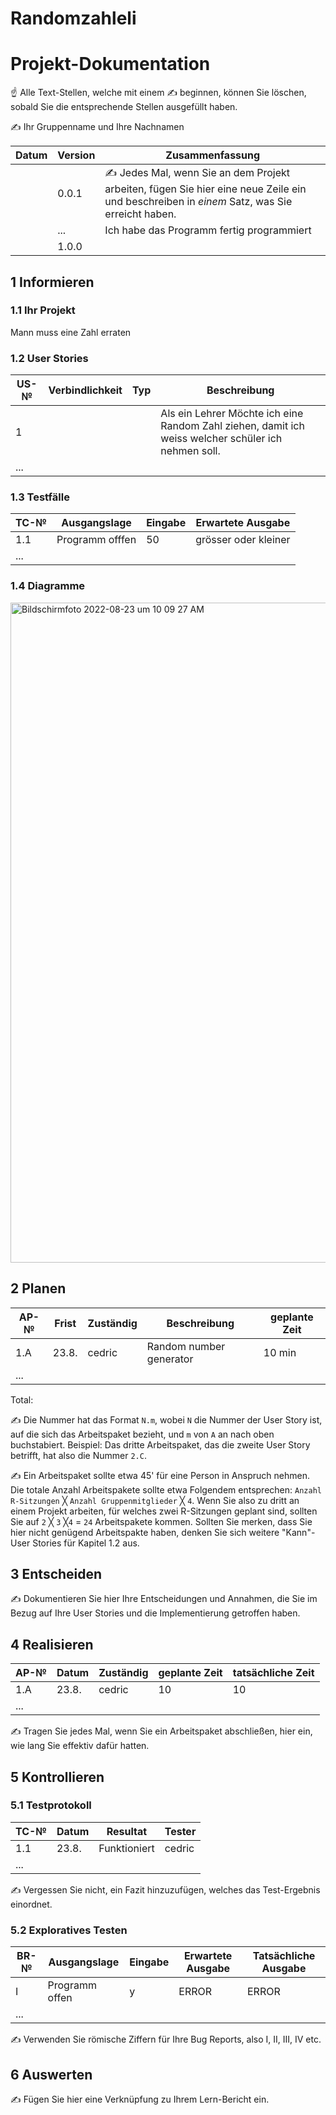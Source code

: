 # Randomzahleli

# Projekt-Dokumentation

☝️ Alle Text-Stellen, welche mit einem ✍️ beginnen, können Sie löschen, sobald Sie die entsprechende Stellen ausgefüllt haben.

✍️ Ihr Gruppenname und Ihre Nachnamen

| Datum | Version | Zusammenfassung                                              |
| ----- | ------- | ------------------------------------------------------------ |
|       | 0.0.1   | ✍️ Jedes Mal, wenn Sie an dem Projekt arbeiten, fügen Sie hier eine neue Zeile ein und beschreiben in *einem* Satz, was Sie erreicht haben. |
|       | ...     | Ich habe das Programm fertig programmiert                    |
|       | 1.0.0   |                                                              |

## 1 Informieren

### 1.1 Ihr Projekt

Mann muss eine Zahl erraten

### 1.2 User Stories

| US-№ | Verbindlichkeit | Typ  | Beschreibung                                                                                        |
| ---- | --------------- | ---- | ----------------------------------------------------------------------------------------------------|
| 1    |                 |      | Als ein Lehrer Möchte ich eine Random Zahl ziehen, damit ich weiss welcher schüler ich nehmen soll. |
| ...  |                 |      |                                                                                                     |

### 1.3 Testfälle

| TC-№ | Ausgangslage  | Eingabe | Erwartete Ausgabe  |
| ---- | ------------- | ------- | ------------------ |
| 1.1  |Programm offfen|  50     |grösser oder kleiner|
| ...  |               |         |                    |

### 1.4 Diagramme
<img width="1056" alt="Bildschirmfoto 2022-08-23 um 10 09 27 AM" src="https://user-images.githubusercontent.com/89131189/186106749-f83b4b7f-edd9-4067-bf30-4b2bde82c3b9.png">

## 2 Planen

| AP-№ | Frist | Zuständig | Beschreibung            | geplante Zeit |
| ---- | ----- | --------- | ----------------------- | ------------- |
| 1.A  |23.8.  |   cedric  |  Random number generator|       10 min  |
| ...  |       |           |                         |               |

Total: 

✍️ Die Nummer hat das Format `N.m`, wobei `N` die Nummer der User Story ist, auf die sich das Arbeitspaket bezieht, und `m` von `A` an nach oben buchstabiert. Beispiel: Das dritte Arbeitspaket, das die zweite User Story betrifft, hat also die Nummer `2.C`.

✍️ Ein Arbeitspaket sollte etwa 45' für eine Person in Anspruch nehmen. Die totale Anzahl Arbeitspakete sollte etwa Folgendem entsprechen: `Anzahl R-Sitzungen` ╳ `Anzahl Gruppenmitglieder` ╳ `4`. Wenn Sie also zu dritt an einem Projekt arbeiten, für welches zwei R-Sitzungen geplant sind, sollten Sie auf `2` ╳ `3` ╳`4` = `24` Arbeitspakete kommen. Sollten Sie merken, dass Sie hier nicht genügend Arbeitspakte haben, denken Sie sich weitere "Kann"-User Stories für Kapitel 1.2 aus.

## 3 Entscheiden

✍️ Dokumentieren Sie hier Ihre Entscheidungen und Annahmen, die Sie im Bezug auf Ihre User Stories und die Implementierung getroffen haben.

## 4 Realisieren

| AP-№ | Datum | Zuständig | geplante Zeit | tatsächliche Zeit |
| ---- | ----- | --------- | ------------- | ----------------- |
| 1.A  | 23.8. |  cedric   |   10          |     10            |
| ...  |       |           |               |                   |

✍️ Tragen Sie jedes Mal, wenn Sie ein Arbeitspaket abschließen, hier ein, wie lang Sie effektiv dafür hatten.

## 5 Kontrollieren

### 5.1 Testprotokoll

| TC-№ | Datum | Resultat   | Tester |
| ---- | ----- | ---------- | ------ |
| 1.1  | 23.8. |Funktioniert| cedric |
| ...  |       |            |        |

✍️ Vergessen Sie nicht, ein Fazit hinzuzufügen, welches das Test-Ergebnis einordnet.

### 5.2 Exploratives Testen

| BR-№ | Ausgangslage | Eingabe | Erwartete Ausgabe | Tatsächliche Ausgabe |
| ---- | ------------ | ------- | ----------------- | -------------------- |
| I    |Programm offen|   y     |      ERROR        |         ERROR        |
| ...  |              |         |                   |                      |

✍️ Verwenden Sie römische Ziffern für Ihre Bug Reports, also I, II, III, IV etc.

## 6 Auswerten

✍️ Fügen Sie hier eine Verknüpfung zu Ihrem Lern-Bericht ein.
